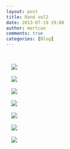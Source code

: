 ```yaml
---
layout: post
title: Rand vol2
date: 2013-07-19 19:08
author: mertcan
comments: true
categories: [Blog]
---
```

<br /><div style="clear: both;"><a href="http://localhost:81/mew/wp-content/uploads/2013/07/blogger-image-1709694270.jpg" style="margin-left: 1em; margin-right: 1em;"><img border="0" src="http://localhost:81/mew/wp-content/uploads/2013/07/blogger-image-1709694270.jpg" /></a></div><br /><div style="clear: both;"><a href="http://localhost:81/mew/wp-content/uploads/2013/07/blogger-image-1174439971.jpg" style="margin-left: 1em; margin-right: 1em;"><img border="0" src="http://localhost:81/mew/wp-content/uploads/2013/07/blogger-image-1174439971.jpg" /></a></div><br /><div style="clear: both;"><a href="http://localhost:81/mew/wp-content/uploads/2013/07/blogger-image-422726750.jpg" style="margin-left: 1em; margin-right: 1em;"><img border="0" src="http://localhost:81/mew/wp-content/uploads/2013/07/blogger-image-422726750.jpg" /></a></div><br /><div style="clear: both;"><a href="http://localhost:81/mew/wp-content/uploads/2013/07/blogger-image-1324813386.jpg" style="margin-left: 1em; margin-right: 1em;"><img border="0" src="http://localhost:81/mew/wp-content/uploads/2013/07/blogger-image-1324813386.jpg" /></a></div><br /><div style="clear: both;"><a href="http://localhost:81/mew/wp-content/uploads/2013/07/blogger-image-330474744.jpg" style="margin-left: 1em; margin-right: 1em;"><img border="0" src="http://localhost:81/mew/wp-content/uploads/2013/07/blogger-image-330474744.jpg" /></a></div><br /><div style="clear: both;"><a href="http://localhost:81/mew/wp-content/uploads/2013/07/blogger-image-276297570.jpg" style="margin-left: 1em; margin-right: 1em;"><img border="0" src="http://localhost:81/mew/wp-content/uploads/2013/07/blogger-image-276297570.jpg" /></a></div><br /><div style="clear: both;"><a href="http://localhost:81/mew/wp-content/uploads/2013/07/blogger-image-1005269227.jpg" style="margin-left: 1em; margin-right: 1em;"><img border="0" src="http://localhost:81/mew/wp-content/uploads/2013/07/blogger-image-1005269227.jpg" /></a></div>
